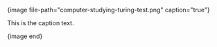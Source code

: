 {image file-path="computer-studying-turing-test.png" caption="true"}

This is the caption text.

{image end}